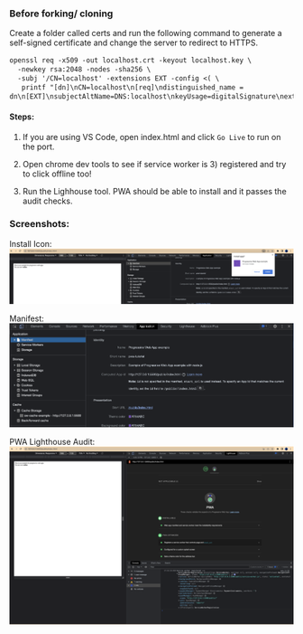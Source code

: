 ### Before forking/ cloning 
Create a folder called certs and run the following command to generate a self-signed certificate and change the server to redirect to HTTPS.

```
openssl req -x509 -out localhost.crt -keyout localhost.key \
  -newkey rsa:2048 -nodes -sha256 \
  -subj '/CN=localhost' -extensions EXT -config <( \
   printf "[dn]\nCN=localhost\n[req]\ndistinguished_name = dn\n[EXT]\nsubjectAltName=DNS:localhost\nkeyUsage=digitalSignature\nextendedKeyUsage=serverAuth")
```
#### Steps: 
1) If you are using VS Code, open index.html and click `Go Live` to run on the port. 

2) Open chrome dev tools to see if service worker is 3) registered and try to click offline too! 
3) Run the Lighhouse tool. PWA should be able to install and it passes the audit checks.

### Screenshots:

Install Icon:
![Screenshot1](https://github.com/sdkdeepa/GeekleNodeJS2023/blob/main/screenshots/installIcon.png)

Manifest:
![Screenshot2](https://github.com/sdkdeepa/GeekleNodeJS2023/blob/main/screenshots/manifest.png)

PWA Lighthouse Audit:
![Screenshot3](https://github.com/sdkdeepa/GeekleNodeJS2023/blob/main/screenshots/PWApassesWithSWregistered.png)
